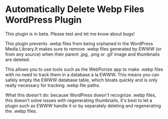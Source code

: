 # Automatically Delete Webp Files WordPress Plugin
This plugin is in beta. Please test and let me know about bugs!

This plugin prevents .webp files from being orphaned in the WordPress Media 
Library.It makes sure to remove .webp files generated by EWWW (or from any 
source) when their parent .jpg, .png or .gif image and thumbnails are deleted.

This allows you to use tools such as the WebPonize app to make .webp files with 
no need to track them in a database a la EWWW. This means you can safely empty
the EWWW database table, which bloats quickly and is only really necessary for
tracking .webp file paths.

What this doesn't do: because WordPress doesn't recognize .webp files, this 
doesn't solve issues with regenerating thumbnails, it's best to let a plugin 
such as EWWW handle it or by separately deleting and regenerating the .webp 
files.